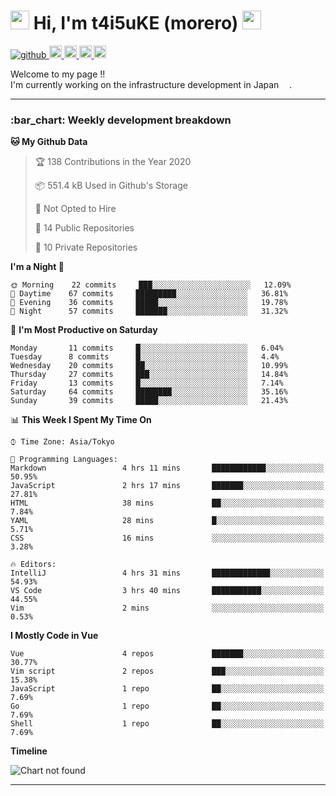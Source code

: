 <h1>
    <img src="https://emojis.slackmojis.com/emojis/images/1600385609/10490/cactuar.gif?1600385609" width="30"/> 
    Hi, I'm t4i5uKE (morero) 
    <img src="https://emojis.slackmojis.com/emojis/images/1600385609/10490/cactuar.gif?1600385609" width="30"/>
</h1>

<p align="left">
    <!-- GitHub -->
    <a href="https://github.com/t4i5uKE/t4i5uKE/">
        <img src="https://komarev.com/ghpvc/?username=m0rer0" alt="github" />
    </a>
    <a href="https://github.com/t4i5uKE">
        <img height="20" src="https://img.shields.io/github/followers/t4i5uKE?label=follow&logo=github&style=flat" alt="github_follow"/>
    </a>
    <!-- Twitter -->
    <a href="http://twitter.com/m0rer0">
        <img height="20" src="https://img.shields.io/twitter/follow/m0rer0?label=Twitter&logo=twitter&style=flat" alt="twitter"/>
    </a>
    <!-- Qiita -->
    <a href="http://qiita.com/Morero">
        <img height="20" src="https://qiita-badge.apiapi.app/s/Morero/posts.svg" />
    </a>
    <a href="http://qiita.com/Morero">
        <img height="20" src="https://qiita-badge.apiapi.app/s/Morero/contributions.svg" />
    </a>
</p>

<p> 
Welcome to my page !! <br>
I'm currently working on the infrastructure development in Japan <img src="https://www.flaticon.com/svg/static/icons/svg/2159/2159573.svg" width="13"/>.
</p>

---

<h3> :bar_chart: Weekly development breakdown </h3>
<!-- waka-readme-stats -->

<!--START_SECTION:waka-->
**🐱 My Github Data** 

> 🏆 138 Contributions in the Year 2020
 > 
> 📦 551.4 kB Used in Github's Storage 
 > 
> 🚫 Not Opted to Hire
 > 
> 📜 14 Public Repositories 
 > 
> 🔑 10 Private Repositories  
 > 
**I'm a Night 🦉** 

```text
🌞 Morning    22 commits     ███░░░░░░░░░░░░░░░░░░░░░░   12.09% 
🌆 Daytime    67 commits     █████████░░░░░░░░░░░░░░░░   36.81% 
🌃 Evening    36 commits     █████░░░░░░░░░░░░░░░░░░░░   19.78% 
🌙 Night      57 commits     ███████░░░░░░░░░░░░░░░░░░   31.32%

```
📅 **I'm Most Productive on Saturday** 

```text
Monday       11 commits     █░░░░░░░░░░░░░░░░░░░░░░░░   6.04% 
Tuesday      8 commits      █░░░░░░░░░░░░░░░░░░░░░░░░   4.4% 
Wednesday    20 commits     ██░░░░░░░░░░░░░░░░░░░░░░░   10.99% 
Thursday     27 commits     ███░░░░░░░░░░░░░░░░░░░░░░   14.84% 
Friday       13 commits     █░░░░░░░░░░░░░░░░░░░░░░░░   7.14% 
Saturday     64 commits     ████████░░░░░░░░░░░░░░░░░   35.16% 
Sunday       39 commits     █████░░░░░░░░░░░░░░░░░░░░   21.43%

```


📊 **This Week I Spent My Time On** 

```text
⌚︎ Time Zone: Asia/Tokyo

💬 Programming Languages: 
Markdown                 4 hrs 11 mins       ████████████░░░░░░░░░░░░░   50.95% 
JavaScript               2 hrs 17 mins       ███████░░░░░░░░░░░░░░░░░░   27.81% 
HTML                     38 mins             ██░░░░░░░░░░░░░░░░░░░░░░░   7.84% 
YAML                     28 mins             █░░░░░░░░░░░░░░░░░░░░░░░░   5.71% 
CSS                      16 mins             ░░░░░░░░░░░░░░░░░░░░░░░░░   3.28%

🔥 Editors: 
IntelliJ                 4 hrs 31 mins       █████████████░░░░░░░░░░░░   54.93% 
VS Code                  3 hrs 40 mins       ███████████░░░░░░░░░░░░░░   44.55% 
Vim                      2 mins              ░░░░░░░░░░░░░░░░░░░░░░░░░   0.53%

```

**I Mostly Code in Vue** 

```text
Vue                      4 repos             ███████░░░░░░░░░░░░░░░░░░   30.77% 
Vim script               2 repos             ███░░░░░░░░░░░░░░░░░░░░░░   15.38% 
JavaScript               1 repo              ██░░░░░░░░░░░░░░░░░░░░░░░   7.69% 
Go                       1 repo              ██░░░░░░░░░░░░░░░░░░░░░░░   7.69% 
Shell                    1 repo              ██░░░░░░░░░░░░░░░░░░░░░░░   7.69%

```


**Timeline**

![Chart not found](https://raw.githubusercontent.com/t4i5uKE/t4i5uKE/master/charts/bar_graph.png) 


<!--END_SECTION:waka-->
---

